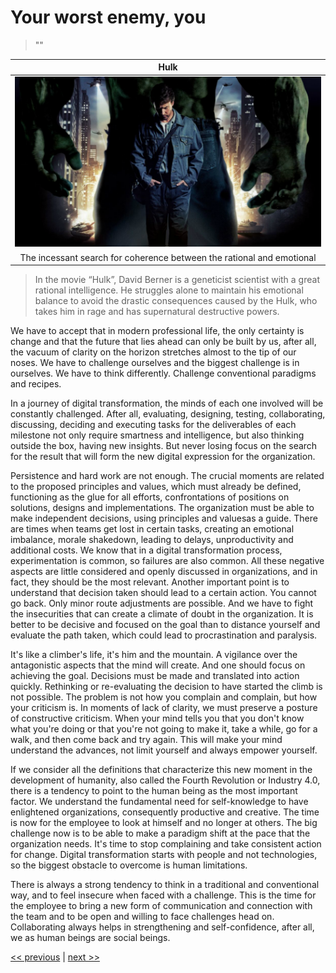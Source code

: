 # Your worst enemy, you

>""

| Hulk |
| :---: |
|![](../../images/your_worst_enemy_you.png)|
|The incessant search for coherence between the rational and emotional|

>In the movie “Hulk”, David Berner is a geneticist scientist with a great rational intelligence. He struggles alone to maintain his emotional balance to avoid the drastic consequences caused by the Hulk, who takes him in rage and has supernatural destructive powers.

We have to accept that in modern professional life, the only certainty is change and that the future that lies ahead can only be built by us, after all, the vacuum of clarity on the horizon stretches almost to the tip of our noses. We have to challenge ourselves and the biggest challenge is in ourselves. We have to think differently. Challenge conventional paradigms and recipes.

In a journey of digital transformation, the minds of each one involved will be constantly challenged. After all, evaluating, designing, testing, collaborating, discussing, deciding and executing tasks for the deliverables of each milestone not only require smartness and intelligence, but also thinking outside the box, having new insights. But never losing focus on the search for the result that will form the new digital expression for the organization.

Persistence and hard work are not enough. The crucial moments are related to the proposed principles and values, which must already be defined, functioning as the glue for all efforts, confrontations of positions on solutions, designs and implementations. The organization must be able to make independent decisions, using principles and values ​​as a guide. There are times when teams get lost in certain tasks, creating an emotional imbalance, morale shakedown, leading to delays, unproductivity and additional costs. We know that in a digital transformation process, experimentation is common, so failures are also common. All these negative aspects are little considered and openly discussed in organizations, and in fact, they should be the most relevant. Another important point is to understand that decision taken should lead to a certain action. You cannot go back. Only minor route adjustments are possible. And we have to fight the insecurities that can create a climate of doubt in the organization. It is better to be decisive and focused on the goal than to distance yourself and evaluate the path taken, which could lead to procrastination and paralysis.

It's like a climber's life, it's him and the mountain. A vigilance over the antagonistic aspects that the mind will create. And one should focus on achieving the goal. Decisions must be made and translated into action quickly. Rethinking or re-evaluating the decision to have started the climb is not possible. The problem is not how you complain and complain, but how your criticism is. In moments of lack of clarity, we must preserve a posture of constructive criticism. When your mind tells you that you don't know what you're doing or that you're not going to make it, take a while, go for a walk, and then come back and try again. This will make your mind understand the advances, not limit yourself and always empower yourself.

If we consider all the definitions that characterize this new moment in the development of humanity, also called the Fourth Revolution or Industry 4.0, there is a tendency to point to the human being as the most important factor. We understand the fundamental need for self-knowledge to have enlightened organizations, consequently productive and creative. The time is now for the employee to look at himself and no longer at others. The big challenge now is to be able to make a paradigm shift at the pace that the organization needs. It's time to stop complaining and take consistent action for change. Digital transformation starts with people and not technologies, so the biggest obstacle to overcome is human limitations.

There is always a strong tendency to think in a traditional and conventional way, and to feel insecure when faced with a challenge. This is the time for the employee to bring a new form of communication and connection with the team and to be open and willing to face challenges head on. Collaborating always helps in strengthening and self-confidence, after all, we as human beings are social beings.

[<< previous](7-leading_from_the_bottom_up.md) | [next >>](../chapter-4/0-commiting_to_values.md)
